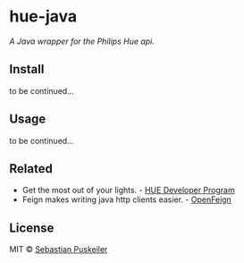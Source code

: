 hue-java 
==============================
*A Java wrapper for the Philips Hue api.*

Install
----------------
to be continued...

Usage
----------------
to be continued...

Related
----------------
- Get the most out of your lights. - [HUE Developer Program](https://www.developers.meethue.com/)
- Feign makes writing java http clients easier. - [OpenFeign](https://github.com/OpenFeign/feign)

License
----------------
MIT © [Sebastian Puskeiler](https://twitter.com/ebud7)
